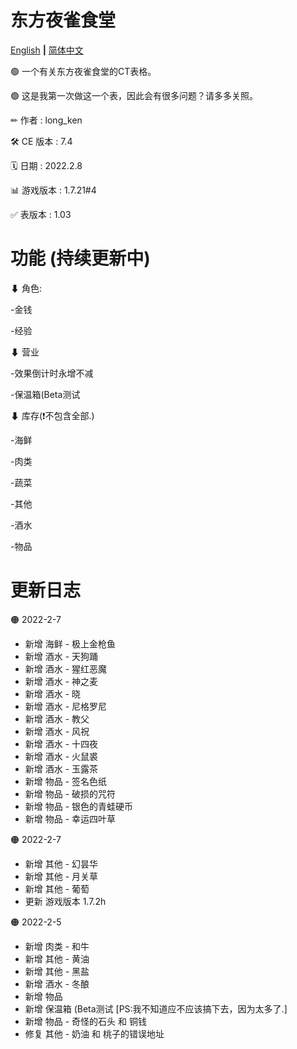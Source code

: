 # 东方夜雀食堂

[English](README.md) **|** [简体中文](README_CN.md)

🟢 一个有关东方夜雀食堂的CT表格。

🟢 这是我第一次做这一个表，因此会有很多问题？请多多关照。

✏ 作者        : long_ken

🛠 CE 版本    : 7.4

🗓 日期          : 2022.2.8

📊 游戏版本  : 1.7.21#4

✅ 表版本 : 1.03

# 功能 (持续更新中)

⬇ 角色:

-金钱

-经验

⬇ 营业

-效果倒计时永增不减

-保温箱(Beta测试

⬇ 库存(❗不包含全部.)

-海鲜

-肉类

-蔬菜

-其他

-酒水

-物品

# 更新日志

🟠 2022-2-7
- 新增 海鲜 - 极上金枪鱼
- 新增 酒水 - 天狗踊
- 新增 酒水 - 猩红恶魔
- 新增 酒水 - 神之麦
- 新增 酒水 - 晓
- 新增 酒水 - 尼格罗尼
- 新增 酒水 - 教父
- 新增 酒水 - 风祝
- 新增 酒水 - 十四夜
- 新增 酒水 - 火鼠裘
- 新增 酒水 - 玉露茶
- 新增 物品 - 签名色纸
- 新增 物品 - 破损的咒符
- 新增 物品 - 银色的青蛙硬币
- 新增 物品 - 幸运四叶草

🟠 2022-2-7
- 新增 其他 - 幻昙华
- 新增 其他 - 月关草
- 新增 其他 - 葡萄
- 更新 游戏版本 1.7.2h

🟠 2022-2-5
- 新增 肉类 - 和牛
- 新增 其他 - 黄油
- 新增 其他 - 黑盐
- 新增 酒水 - 冬酿
- 新增 物品
- 新增 保温箱 (Beta测试 [PS:我不知道应不应该搞下去，因为太多了.]
- 新增 物品 - 奇怪的石头 和 铜钱
- 修复 其他 - 奶油 和 桃子的错误地址

